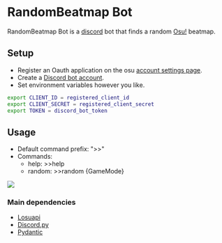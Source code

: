 # RandomBeatmap Bot

RandomBeatmap Bot is a [discord](https://discord.com/) bot that finds a random [Osu!](https://osu.ppy.sh/home) beatmap.

## Setup

- Register an Oauth application on the osu [account settings page](https://osu.ppy.sh/home/account/edit#new-oauth-application).
- Create a [Discord bot account](https://discordpy.readthedocs.io/en/stable/discord.html).
- Set environment variables however you like.

```bash
export CLIENT_ID = registered_client_id
export CLIENT_SECRET = registered_client_secret
export TOKEN = discord_bot_token
```

## Usage
- Default command prefix: ">>"
- Commands: 
  - help: >>help
  - random: >>random {GameMode}

![](https://media.giphy.com/media/I6TUJS7yNhRXiw9U5a/giphy.gif)

### Main dependencies
- [Losuapi](https://github.com/LiskIsBest/Losuapi)
- [Discord.py](https://discordpy.readthedocs.io/en/stable/)
- [Pydantic](https://docs.pydantic.dev/)
